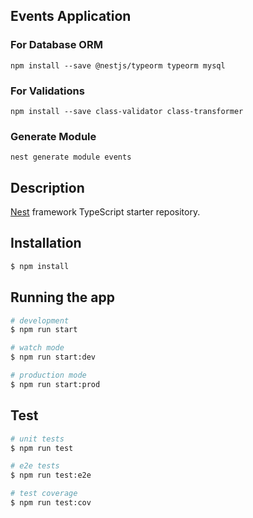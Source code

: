 ## Events Application

### For Database ORM
```
npm install --save @nestjs/typeorm typeorm mysql
```
### For Validations
```
npm install --save class-validator class-transformer
```

### Generate Module
```
nest generate module events
```

## Description

[Nest](https://github.com/nestjs/nest) framework TypeScript starter repository.

## Installation

```bash
$ npm install
```

## Running the app

```bash
# development
$ npm run start

# watch mode
$ npm run start:dev

# production mode
$ npm run start:prod
```

## Test

```bash
# unit tests
$ npm run test

# e2e tests
$ npm run test:e2e

# test coverage
$ npm run test:cov
```
